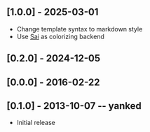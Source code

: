 ## [1.0.0] - 2025-03-01
- Change template syntax to markdown style
- Use [Sai](https://github.com/aaronmallen/sai) as colorizing backend

## [0.2.0] - 2024-12-05

## [0.0.0] - 2016-02-22

## [0.1.0] - 2013-10-07 -- yanked
- Initial release
